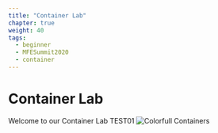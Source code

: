 ```yaml
---
title: "Container Lab"
chapter: true
weight: 40
tags:
  - beginner
  - MFESummit2020
  - container
---
```


# Container Lab

Welcome to our Container Lab TEST01
![Colorfull Containers](/images/mfe/colorful-containers.jpg)
